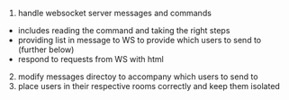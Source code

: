 1. handle websocket server messages and commands
- includes reading the command and taking the right steps
- providing list in message to WS to provide which users to send to (further below)
- respond to requests from WS with html
2. modify messages directoy to accompany which users to send to
3. place users in their respective rooms correctly and keep them isolated